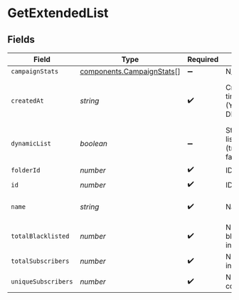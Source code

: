 # GetExtendedList


## Fields

| Field                                                                          | Type                                                                           | Required                                                                       | Description                                                                    | Example                                                                        |
| ------------------------------------------------------------------------------ | ------------------------------------------------------------------------------ | ------------------------------------------------------------------------------ | ------------------------------------------------------------------------------ | ------------------------------------------------------------------------------ |
| `campaignStats`                                                                | [components.CampaignStats](../../models/components/campaignstats.md)[]         | :heavy_minus_sign:                                                             | N/A                                                                            |                                                                                |
| `createdAt`                                                                    | *string*                                                                       | :heavy_check_mark:                                                             | Creation UTC date-time of the list (YYYY-MM-DDTHH:mm:ss.SSSZ)                  | 2017-03-13 17:05:09 +0000 UTC                                                  |
| `dynamicList`                                                                  | *boolean*                                                                      | :heavy_minus_sign:                                                             | Status telling if the list is dynamic or not (true=dynamic, false=not dynamic) | false                                                                          |
| `folderId`                                                                     | *number*                                                                       | :heavy_check_mark:                                                             | ID of the folder                                                               | 2                                                                              |
| `id`                                                                           | *number*                                                                       | :heavy_check_mark:                                                             | ID of the list                                                                 | 23                                                                             |
| `name`                                                                         | *string*                                                                       | :heavy_check_mark:                                                             | Name of the list                                                               | Magento Customers - EN                                                         |
| `totalBlacklisted`                                                             | *number*                                                                       | :heavy_check_mark:                                                             | Number of blacklisted contacts in the list                                     | 13                                                                             |
| `totalSubscribers`                                                             | *number*                                                                       | :heavy_check_mark:                                                             | Number of contacts in the list                                                 | 1776                                                                           |
| `uniqueSubscribers`                                                            | *number*                                                                       | :heavy_check_mark:                                                             | Number of unique contacts in the list                                          | 1789                                                                           |